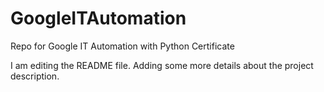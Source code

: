 # GoogleITAutomation
Repo for Google IT Automation with Python Certificate

I am editing the README file. Adding some more details about the project description.
